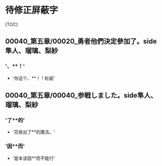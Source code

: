 # 待修正屏蔽字

[TOC]

## 00040_第五章/00020_勇者他們決定參加了。side隼人、瑠璃、梨紗

### '、**！'

- '你这个、**！！紅紙'


## 00040_第五章/00040_参戦しました。side隼人、瑠璃、梨紗

### '了**的'

- '芬放出了**的魔法。'

### '因**而'

- '是本该因**而不能行'

